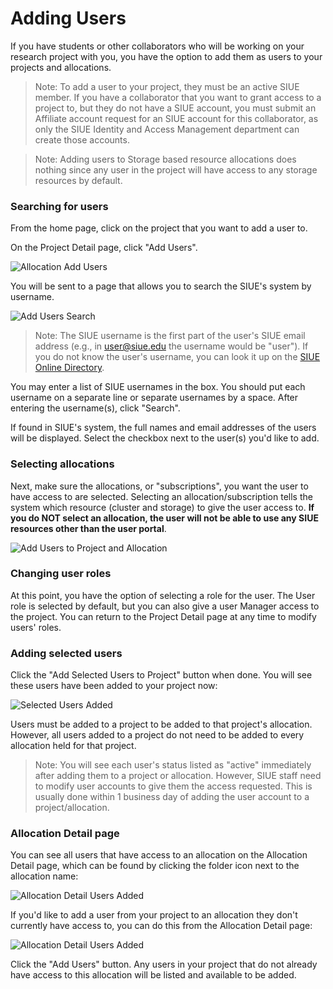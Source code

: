 # Adding Users
If you have students or other collaborators who will be working on your research project with you, you have the option to add them as users to your projects and allocations.

> Note: To add a user to your project, they must be an active SIUE member. If you have a collaborator that you want to grant access to a project to, but they do not have a SIUE account, you must submit an Affiliate account request for an SIUE account for this collaborator, as only the SIUE Identity and Access Management department can create those accounts.

> Note: Adding users to Storage based resource allocations does nothing since any user in the project will have access to any storage resources by default.

### Searching for users

From the home page, click on the project that you want to add a user to.

On the Project Detail page, click "Add Users".

![Allocation Add Users](_media/project_and_allocation_management/add_users_button.png ':size=50%')

You will be sent to a page that allows you to search the SIUE's system by username.

![Add Users Search](_media/project_and_allocation_management/add_users_search.png ':size=50%')

> Note: The SIUE username is the first part of the user's SIUE email address (e.g., in user@siue.edu the username would be "user"). If you do not know the user's username, you can look it up on the [SIUE Online Directory](https://www.siue.edu/search/people.shtml).

You may enter a list of SIUE usernames in the box. You should put each username on a separate line or separate usernames by a space. After entering the username(s), click "Search".

If found in SIUE's system, the full names and email addresses of the users will be displayed. Select the checkbox next to the user(s) you'd like to add.

### Selecting allocations

Next, make sure the allocations, or "subscriptions", you want the user to have access to are selected. Selecting an allocation/subscription tells the system which resource (cluster and storage) to give the user access to. **If you do NOT select an allocation, the user will not be able to use any SIUE resources other than the user portal**.

![Add Users to Project and Allocation](_media/project_and_allocation_management/add_users_project_allocation.png ':size=50%')

### Changing user roles

At this point, you have the option of selecting a role for the user. The User role is selected by default, but you can also give a user Manager access to the project. You can return to the Project Detail page at any time to modify users' roles.

### Adding selected users

Click the "Add Selected Users to Project" button when done. You will see these users have been added to your project now:

![Selected Users Added](_media/project_and_allocation_management/selected_users_added.png ':size=50%')

Users must be added to a project to be added to that project's allocation. However, all users added to a project do not need to be added to every allocation held for that project.

> Note: You will see each user's status listed as "active" immediately after adding them to a project or allocation. However, SIUE staff need to modify user accounts to give them the access requested. This is usually done within 1 business day of adding the user account to a project/allocation.

### Allocation Detail page

You can see all users that have access to an allocation on the Allocation Detail page, which can be found by clicking the folder icon next to the allocation name:

![Allocation Detail Users Added](_media/project_and_allocation_management/allocation_detail_users_added.png ':size=50%')

If you'd like to add a user from your project to an allocation they don't currently have access to, you can do this from the Allocation Detail page:

![Allocation Detail Users Added](_media/project_and_allocation_management/allocation_detail_add_users_button.png ':size=50%')

Click the "Add Users" button. Any users in your project that do not already have access to this allocation will be listed and available to be added.
